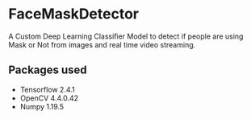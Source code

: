 # FaceMaskDetector

A Custom Deep Learning Classifier Model to detect if people are using Mask or Not from images and real time video streaming.

## Packages used
* Tensorflow 2.4.1
* OpenCV 4.4.0.42
* Numpy 1.19.5